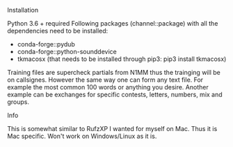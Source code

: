 Installation

Python 3.6 + required
Following packages (channel::package) with all the dependencies need to be installed:
* conda-forge::pydub
* conda-forge::python-sounddevice
* tkmacosx (that needs to be installed through pip3: pip3 install tkmacosx)

Training files are supercheck partials from N1MM thus the trainging will be on callsignes. However the same way one can form any text file. For example the most common 100 words or anything you desire. Another example can be exchanges for specific contests, letters, numbers, mix and groups. 

Info

This is somewhat similar to RufzXP I wanted for myself on Mac. Thus it is Mac specific. Won't work on Windows/Linux as it is.
